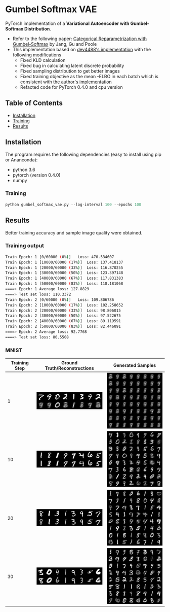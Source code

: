 # Gumbel Softmax VAE

PyTorch implementation of a __Variational Autoencoder with Gumbel-Softmax Distribution__. 

*  Refer to the following paper: [Categorical Reparametrization with Gumbel-Softmax](https://arxiv.org/pdf/1611.01144.pdf) by Jang, Gu and Poole
* This implementation based on [dev4488's implementation](https://github.com/dev4488/VAE_gumble_softmax/blob/master/README.md) with the following modifications
  * Fixed KLD calculation
  * Fixed bug in calculating latent discrete probability
  * Fixed sampling distribution to get better images
  * Fixed training objective as the mean -ELBO in each batch which is consistent with [the author's implementation](https://github.com/ericjang/gumbel-softmax/blob/master/Categorical%20VAE.ipynb)
  * Refacted code for PyTorch 0.4.0 and cpu version



## Table of Contents
* [Installation](#installation)
* [Training](#train)
* [Results](#results)

## Installation

The program requires the following dependencies (easy to install using pip or Ananconda):

* python 3.6
* pytorch (version 0.4.0)
* numpy



### Training

```python
python gumbel_softmax_vae.py --log-interval 100 --epochs 100
```

## Results

Better training accuracy and sample image quality were obtained.

### Training output

```bash
Train Epoch: 1 [0/60000 (0%)]	Loss: 470.534607
Train Epoch: 1 [10000/60000 (17%)]	Loss: 137.418137
Train Epoch: 1 [20000/60000 (33%)]	Loss: 116.870255
Train Epoch: 1 [30000/60000 (50%)]	Loss: 123.397148
Train Epoch: 1 [40000/60000 (67%)]	Loss: 117.831383
Train Epoch: 1 [50000/60000 (83%)]	Loss: 118.181068
====> Epoch: 1 Average loss: 127.8829
====> Test set loss: 110.3372
Train Epoch: 2 [0/60000 (0%)]	Loss: 109.806786
Train Epoch: 2 [10000/60000 (17%)]	Loss: 102.258652
Train Epoch: 2 [20000/60000 (33%)]	Loss: 98.806015
Train Epoch: 2 [30000/60000 (50%)]	Loss: 97.522675
Train Epoch: 2 [40000/60000 (67%)]	Loss: 89.119591
Train Epoch: 2 [50000/60000 (83%)]	Loss: 82.446091
====> Epoch: 2 Average loss: 92.7768
====> Test set loss: 80.5508
```



### MNIST
| Training Step |  Ground Truth/Reconstructions   |    Generated Samples    |
| ------------- | :-----------------------------: | :---------------------: |
| 1             | ![](data/reconstruction_1.png)  | ![](data/sample_1.png)  |
| 10            | ![](data/reconstruction_10.png) | ![](data/sample_10.png) |
| 20            | ![](data/reconstruction_20.png) | ![](data/sample_20.png) |
| 30            | ![](data/reconstruction_30.png) | ![](data/sample_30.png) |